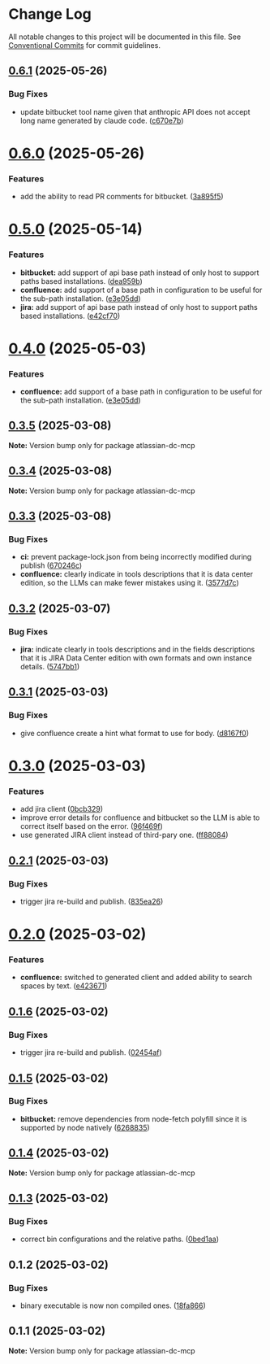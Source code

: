 # Change Log

All notable changes to this project will be documented in this file.
See [Conventional Commits](https://conventionalcommits.org) for commit guidelines.

## [0.6.1](https://github.com/b1ff/atlassian-dc-mcp/compare/v0.6.0...v0.6.1) (2025-05-26)


### Bug Fixes

* update bitbucket tool name given that anthropic API does not accept long name generated by claude code. ([c670e7b](https://github.com/b1ff/atlassian-dc-mcp/commit/c670e7ba8e4c509cb486f72fedf012509e9234d2))





# [0.6.0](https://github.com/b1ff/atlassian-dc-mcp/compare/v0.5.0...v0.6.0) (2025-05-26)


### Features

* add the ability to read PR comments for bitbucket. ([3a895f5](https://github.com/b1ff/atlassian-dc-mcp/commit/3a895f5e353b62fb71985ea14d6b57a24740662b))





# [0.5.0](https://github.com/b1ff/atlassian-dc-mcp/compare/v0.3.4...v0.5.0) (2025-05-14)


### Features

* **bitbucket:** add support of api base path instead of only host to support paths based installations. ([dea959b](https://github.com/b1ff/atlassian-dc-mcp/commit/dea959bf64493a90a9a5058db6bf80c462de2ee7))
* **confluence:** add support of a base path in configuration to be useful for the sub-path installation. ([e3e05dd](https://github.com/b1ff/atlassian-dc-mcp/commit/e3e05dd4dc18b9dca730ab4d50d90f54fbf116c8))
* **jira:** add support of api base path instead of only host to support paths based installations. ([e42cf70](https://github.com/b1ff/atlassian-dc-mcp/commit/e42cf70f885e2dda3e2cac5c02f697fbbb19cb98))





# [0.4.0](https://github.com/b1ff/atlassian-dc-mcp/compare/v0.3.4...v0.4.0) (2025-05-03)


### Features

* **confluence:** add support of a base path in configuration to be useful for the sub-path installation. ([e3e05dd](https://github.com/b1ff/atlassian-dc-mcp/commit/e3e05dd4dc18b9dca730ab4d50d90f54fbf116c8))





## [0.3.5](https://github.com/b1ff/atlassian-dc-mcp/compare/v0.3.4...v0.3.5) (2025-03-08)

**Note:** Version bump only for package atlassian-dc-mcp





## [0.3.4](https://github.com/b1ff/atlassian-dc-mcp/compare/v0.3.3...v0.3.4) (2025-03-08)

**Note:** Version bump only for package atlassian-dc-mcp





## [0.3.3](https://github.com/b1ff/atlassian-dc-mcp/compare/v0.3.2...v0.3.3) (2025-03-08)


### Bug Fixes

* **ci:** prevent package-lock.json from being incorrectly modified during publish ([670246c](https://github.com/b1ff/atlassian-dc-mcp/commit/670246c1ae69948c1e6640764477fa16b2bb830a))
* **confluence:** clearly indicate in tools descriptions that it is data center edition, so the LLMs can make fewer mistakes using it. ([3577d7c](https://github.com/b1ff/atlassian-dc-mcp/commit/3577d7c5bf4842fb4d0616d820d795d1e12f862d))





## [0.3.2](https://github.com/b1ff/atlassian-dc-mcp/compare/v0.3.1...v0.3.2) (2025-03-07)


### Bug Fixes

* **jira:** indicate clearly in tools descriptions and in the fields descriptions that it is JIRA Data Center edition with own formats and own instance details. ([5747bb1](https://github.com/b1ff/atlassian-dc-mcp/commit/5747bb14277937be41a0f84d8a785f665e99f26e))





## [0.3.1](https://github.com/b1ff/atlassian-dc-mcp/compare/v0.3.0...v0.3.1) (2025-03-03)


### Bug Fixes

* give confluence create a hint what format to use for body. ([d8167f0](https://github.com/b1ff/atlassian-dc-mcp/commit/d8167f0b4c18a634db6fde791be74e1e8b9a22a1))





# [0.3.0](https://github.com/b1ff/atlassian-dc-mcp/compare/v0.2.1...v0.3.0) (2025-03-03)


### Features

* add jira client ([0bcb329](https://github.com/b1ff/atlassian-dc-mcp/commit/0bcb32979a6c638dc759375de118a7d0eb3604fc))
* improve error details for confluence and bitbucket so the LLM is able to correct itself based on the error. ([96f469f](https://github.com/b1ff/atlassian-dc-mcp/commit/96f469f6562c38f7460a4e13096b7f55d45acc1c))
* use generated JIRA client instead of third-pary one. ([ff88084](https://github.com/b1ff/atlassian-dc-mcp/commit/ff88084c8bf5751c9288426e0c9aa73badc690de))





## [0.2.1](https://github.com/b1ff/atlassian-dc-mcp/compare/v0.2.0...v0.2.1) (2025-03-03)


### Bug Fixes

* trigger jira re-build and publish. ([835ea26](https://github.com/b1ff/atlassian-dc-mcp/commit/835ea26d33a8bad8d3319881e0fbd21fd4654573))





# [0.2.0](https://github.com/b1ff/atlassian-dc-mcp/compare/v0.1.6...v0.2.0) (2025-03-02)


### Features

* **confluence:** switched to generated client and added ability to search spaces by text. ([e423671](https://github.com/b1ff/atlassian-dc-mcp/commit/e4236719b6fc7b7a9122c910496376e12b7e9a97))





## [0.1.6](https://github.com/b1ff/atlassian-dc-mcp/compare/v0.1.5...v0.1.6) (2025-03-02)


### Bug Fixes

* trigger jira re-build and publish. ([02454af](https://github.com/b1ff/atlassian-dc-mcp/commit/02454affd0e286675dca30523d9f47d6ef2dcc29))





## [0.1.5](https://github.com/b1ff/atlassian-dc-mcp/compare/v0.1.4...v0.1.5) (2025-03-02)


### Bug Fixes

* **bitbucket:** remove dependencies from node-fetch polyfill since it is supported by node natively ([6268835](https://github.com/b1ff/atlassian-dc-mcp/commit/6268835a4ef80009b78f42dca073a04e0aca61e4))





## [0.1.4](https://github.com/b1ff/atlassian-dc-mcp/compare/v0.1.3...v0.1.4) (2025-03-02)

**Note:** Version bump only for package atlassian-dc-mcp





## [0.1.3](https://github.com/b1ff/atlassian-dc-mcp/compare/v0.1.2...v0.1.3) (2025-03-02)


### Bug Fixes

* correct bin configurations and the relative paths. ([0bed1aa](https://github.com/b1ff/atlassian-dc-mcp/commit/0bed1aa86e94a1d0d589b43d1c50fad55025eb2c))





## 0.1.2 (2025-03-02)


### Bug Fixes

* binary executable is now non compiled ones. ([18fa866](https://github.com/b1ff/atlassian-dc-mcp/commit/18fa8661d71e3b1246f35869bec0acefe7ac2df5))





## 0.1.1 (2025-03-02)

**Note:** Version bump only for package atlassian-dc-mcp
